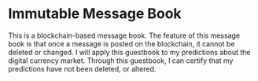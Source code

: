 # Immutable Message Book

This is a blockchain-based message book. 
The feature of this message book is that once a message is posted on the blockchain, it cannot be deleted or changed.
I will apply this guestbook to my predictions about the digital currency market. 
Through this guestbook, I can certify that my predictions have not been deleted, or altered.
